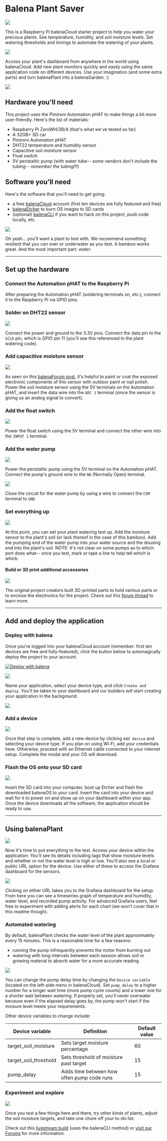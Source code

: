 # Balena Plant Saver

![](https://github.com/balena-io-playground/balena-plant-saver/blob/master/img/img01.jpg?raw=true)

This is a Raspberry Pi balenaCloud starter project to help you water your precious plants. See temperature, humidity, and soil moisture levels. Set watering thresholds and timings to automate the watering of your plants.

![](https://github.com/balena-io-playground/balena-plant-saver/blob/master/img/img03.png?raw=true)

Access your plant's dashboard from anywhere in the world using balenaCloud. Add new plant monitors quickly and easily using the same application code on different devices. Use your imagination (and some extra parts) and turn balenaPlant into a balenaGarden. :)

![](https://github.com/balena-io-playground/balena-plant-saver/blob/master/img/01-all-parts.jpg)

## Hardware you'll need
This project uses the Pimironi Automation pHAT to make things a bit more user-friendly. Here's the list of materials:

* Raspberry Pi ZeroWH/3B/4 (that's what we've tested so far)
* A 32GB+ SD car
* Pimironi Automation pHAT
* DHT22 temperature and humidity sensor
* Capacitive soil moisture sensor
* Float switch
* 5V peristaltic pump (with water tube-- some vendors don't include the tubing-- *remember the tubing!!!*)

## Software you'll need
Here's the software that you'll need to get going:

* a free [balenaCloud](https://dashboard.balena-cloud.com/signup) account (first ten devices are fully featured and free)
* [balenaEtcher](https://www.balena.io/etcher/) to burn OS images to SD cards
* (optional) [balenaCLI](https://www.balena.io/docs/reference/balena-cli/) if you want to hack on this project, push code locally, etc.

![](/img/01b-plant-water.jpg)

Oh yeah... you'll want a plant to test with. We recommend something resilient that you can over or underwater as you test. A bamboo works great. And the most important part: *water*.

---

## Set up the hardware

### Connect the Automation pHAT to the Raspberry Pi

After preparing the Automation pHAT (soldering terminals on, etc.), connect it to the Raspberry Pi via GPIO pins.

### Solder on DHT22 sensor

![](/img/02-dht22.jpg)

Connect the power and ground to the 3.3V pins. Connect the data pin to the `SCLK` pin, which is GPIO pin 11 (you'll see this referenced in the plant watering code).

### Add capacitive moisture sensor

![](/img/03-soil-moisture-sensor.jpg)

As seen on this [balenaForum post](https://forums.balena.io/t/building-a-smart-houseplant-monitor-and-waterer/9170/21), it's helpful to paint or coat the exposed electronic components of this sensor with outdoor paint or nail polish. Power the soil moisture sensor using the 5V terminals on the Automation pHAT, and insert the data wire into the `ADC 1` terminal (since the sensor is giving us an analog signal to convert).

### Add the float switch

![](/img/04-float-switch.jpg)

Power the float switch using the 5V terminal and connect the other wire into the `INPUT 1` terminal.

### Add the water pump

![](/img/05-pump-relay.jpg)

Power the peristaltic pump using the 5V terminal on the Automation pHAT. Connect the pump's ground wire to the `NO` (Normally Open) terminal.

![](/img/06-pump-replay-close.jpg)

Close the circuit for the water pump by using a wire to connect the `COM` terminal to `GND`.

### Set everything up

![](/img/07-test-setup.jpg)

At this point, you can set your plant watering test up. Add the moisture sensor to the plant's soil (or lack thereof in the case of this bamboo). Add the pumping end of the water pump into your water source and the dousing end into the plant's soil. NOTE: It's not clear on some pumps as to which port does what-- once you test, mark or tape a line to help tell which is which.

#### Build or 3D print additional accessories

![](/img/img02.jpg?raw=true)

The original project creators built 3D-printed parts to hold various parts or to enclose the electronics for the project. Check out this [forum thread](https://forums.balena.io/t/building-a-smart-houseplant-monitor-and-waterer/9170/21) to learn more.

---

## Add and deploy the application

### Deploy with balena

Once you're logged into your balenaCloud account (remember: first ten devices are free and fully-featured), click the button below to automagically deploy the project to your account.

[![Deploy with balena](https://camo.githubusercontent.com/610358f5d0de9bfe856b58d4e22dcc64db6383cc/68747470733a2f2f62616c656e612e696f2f6465706c6f792e706e67)](https://dashboard.balena-cloud.com/deploy)

![](https://www.balena.io/blog/content/images/2020/07/deploy-default.png)

Name your application, select your device type, and click `Create and deploy`. You'll be taken to your dashboard and our builders will start creating your application in the background.

![](https://www.balena.io/blog/content/images/2020/06/build-indicator.png)

### Add a device

![](https://www.balena.io/blog/content/images/2020/06/os-download.png)

Once that step is complete, add a new device by clicking `Add device` and selecting your device type. If you plan on using Wi-Fi, add your credentials here. Otherwise, proceed with an Ethernet cable connected to your internet setup. Complete the modal and your OS will download.

### Flash the OS onto your SD card

![](https://www.balena.io/blog/content/images/2020/07/etcher-1.png)

Insert the SD card into your computer, boot up Etcher and flash the downloaded balenaOS to your card. Insert the card into your device and wait for it to power on and show up on your dashboard within your app. Once the device downloads all the software, the application should be ready to use.

---

## Using balenaPlant

![](/img/device-url.jpg)

Now it's time to put everything to the test. Access your device within the application. You'll see its details including tags that show moisture levels and whether or not the water level is high or low. You'll also see a local or public URL option for the device. Use either of these to access the Grafana dashboard for the sensors.

![](/img/grafana-dash.jpg)

Clicking on either URL takes you to the Grafana dashboard for the setup. From here you can see a timeseries graph of temperature and humidity, water level, and recorded pump activity. For advanced Grafana users, feel free to experiment with adding alerts for each chart (we won't cover that in this readme though).

### Automated watering

By default, balenaPlant checks the water level of the plant approximately every 15 minutes. This is a reasonable time for a few reasons:

* running the pump infrequently prevents the motor from burning out
* watering with long intervals between each session allows soil or growing material to absorb water for a more accurate reading

![](/img/device-var.jpg)

You can change the pump delay time by changing the `Device variable` (located on the left-side menu in balenaCloud). Set `pump_delay` to a higher number for a longer wait time (more pump cycle counts) and a lower one for a shorter wait between watering. If properly set, you'll never overwater because even if the elapsed delay goes by, the pump won't start if the moisure level meets your requirements.

Other device variables to change include:

| Device variable       | Definition                                 | Default value |
|-----------------------|--------------------------------------------|---------------|
| target_soil_moisture  | Sets target moisture percentage            | 60            |
| target_soil_threshold | Sets threshold of moisture past target     | 15            |
| pump_delay            | Adds time between how often pump code runs | 15            |

### Experiment and explore

![](/img/08-basil-test.jpg)

Once you test a few things here and there, try other kinds of plants, adjust the soil moisture targets, and take one chore off your to-do list.

Check out this [livestream build](https://www.youtube.com/watch?v=r0ZR6COwdRo) (uses the balenaCLI method) or [visit our Forums](https://forums.balena.io/t/building-a-smart-houseplant-monitor-and-waterer/9170/21) for more information.